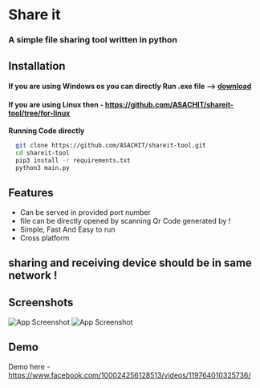 
# Share it  

### A simple file sharing tool written in python

## Installation
#### If you are using Windows os you can directly Run .exe file --> [download](https://github.com/ASACHIT/shareit-tool/releases/download/shareit/sharefiles.exe)
#### If you are using Linux then - https://github.com/ASACHIT/shareit-tool/tree/for-linux

**Running Code directly**
```bash
  git clone https://github.com/ASACHIT/shareit-tool.git
  cd shareit-tool
  pip3 install -r requirements.txt
  python3 main.py
```
    
## Features

- Can be served in provided port number
- file can be directly opened by scanning Qr Code generated by !
- Simple, Fast And Easy to run
- Cross platform
## sharing and receiving device should be in same network !
  

## Screenshots

![App Screenshot](https://cdn.discordapp.com/attachments/881148108602503218/883796140938649620/unknown.png)
![App Screenshot](https://cdn.discordapp.com/attachments/881148108602503218/883947894707716116/unknown.png)

  
## Demo

Demo here - https://www.facebook.com/100024256128513/videos/119764010325736/

  
